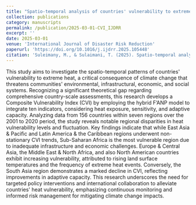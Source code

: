 ```yaml
---
title: "Spatio-temporal analysis of countries' vulnerability to extreme heat, using the hybrid F’ANP model"
collection: publications
category: manuscripts
permalink: /publication/2025-03-01-CVI_IJDRR
excerpt: ''
date: 2025-03-01
venue: 'International Journal of Disaster Risk Reduction'
paperurl: 'https://doi.org/10.1016/j.ijdrr.2025.105448'
citation: 'Suleimany, M., & Sulaimani, T. (2025). Spatio-temporal analysis of countries’ vulnerability to extreme heat, using the hybrid F’ANP model. International Journal of Disaster Risk Reduction.'
---
```

This study aims to investigate the spatio-temporal patterns of countries' vulnerability to extreme heat, a critical consequence of climate change that threatens communities' environmental, infrastructural, economic, and social systems. Recognizing a significant theoretical gap regarding comprehensive country-scale assessments, this research develops a Composite Vulnerability Index (CVI) by employing the hybrid F’ANP model to integrate ten indicators, considering heat exposure, sensitivity, and adaptive capacity. Analyzing data from 156 countries within seven regions over the 2001 to 2020 period, the study reveals notable regional disparities in heat vulnerability levels and fluctuation. Key findings indicate that while East Asia & Pacific and Latin America & the Caribbean regions underwent non-stationary CVI trends, Sub-Saharan Africa is the most vulnerable region due to inadequate infrastructure and economic challenges. Europe & Central Asia, the Middle East & North Africa, and also North American countries exhibit increasing vulnerability, attributed to rising land surface temperatures and the frequency of extreme heat events. Conversely, the South Asia region demonstrates a marked decline in CVI, reflecting improvements in adaptive capacity. This research underscores the need for targeted policy interventions and international collaboration to alleviate countries' heat vulnerability, emphasizing continuous monitoring and informed risk management for mitigating climate change impacts.


